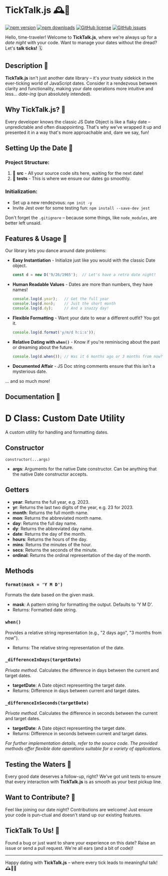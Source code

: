 # TickTalk.js 🕰️💬
[![npm version](https://img.shields.io/npm/v/string-o-matic.svg)](https://www.npmjs.com/package/string-o-matic)
[![npm downloads](https://img.shields.io/npm/dt/string-o-matic.svg)](https://www.npmjs.com/package/string-o-matic)
[![GitHub license](https://img.shields.io/github/license/alexa-whitney/ACS3310-Date-Library.svg)](https://github.com/alexa-whitney/ACS3310-Date-Library/blob/master/LICENSE)
[![GitHub issues](https://img.shields.io/github/issues/alexa-whitney/ACS3310-Date-Library.svg)](https://github.com/alexa-whitney/ACS3310-Date-Library/issues)



Hello, time-traveler! Welcome to **TickTalk.js**, where we're always up for a *date night* with your code. Want to manage your dates without the dread? Let's **talk ticks!** 🗓️

## Description 📖

**TickTalk.js** isn't just another date library – it's your trusty sidekick in the ever-ticking world of JavaScript dates. Consider it a rendezvous between clarity and functionality, making your date operations more intuitive and less... *date-ing* (pun absolutely intended).

## Why TickTalk.js? 🤔

Every developer knows the classic JS Date Object is like a flaky date – unpredictable and often disappointing. That's why we've wrapped it up and presented it in a way that's more approachable and, dare we say, fun!

## Setting Up the Date 🌹

### Project Structure:

1. 📁 **src** - All your source code sits here, waiting for the next date!
2. 📁 **tests** - This is where we ensure our dates go smoothly.

### Initialization:

- Set up a new rendezvous: `npm init -y`
- Invite Jest over for some testing fun: `npm install --save-dev jest`

Don't forget the `.gitignore` – because some things, like `node_modules`, are better left unsaid.

## Features & Usage 🌟

Our library lets you dance around date problems:

- **Easy Instantiation** - Initialize just like you would with the classic Date object.
  
    ```javascript
    const d = new D('9/26/1965');  // Let's have a retro date night!
    ```

- **Human Readable Values** - Dates are more than numbers, they have names!

    ```javascript
    console.log(d.year);   // Get the full year
    console.log(d.mon);    // Just the short month
    console.log(d.dy);     // And a snazzy day!
    ```

- **Flexible Formatting** - Want your date to wear a different outfit? You got it.

    ```javascript
    console.log(d.format('y/m/d h:i:s'));
    ```

- **Relative Dating with `when()`** - Know if you're reminiscing about the past or dreaming about the future.

    ```javascript
    console.log(d.when()); // Was it 6 months ago or 3 months from now?
    ```

- **Documented Affair** - JS Doc string comments ensure that this isn't a mysterious date.

... and so much more!

## Documentation 📜
# D Class: Custom Date Utility

A custom utility for handling and formatting dates.

## Constructor

`constructor(...args)`
- **args**: Arguments for the native Date constructor. Can be anything that the native Date constructor accepts.

## Getters

- **year**: Returns the full year, e.g. 2023.
- **yr**: Returns the last two digits of the year, e.g. 23 for 2023.
- **month**: Returns the full month name.
- **mon**: Returns the abbreviated month name.
- **day**: Returns the full day name.
- **dy**: Returns the abbreviated day name.
- **date**: Returns the day of the month.
- **hours**: Returns the hours of the day.
- **mins**: Returns the minutes of the hour.
- **secs**: Returns the seconds of the minute.
- **ordinal**: Returns the ordinal representation of the day of the month.

## Methods

### `format(mask = 'Y M D')`
Formats the date based on the given mask.
- **mask**: A pattern string for formatting the output. Defaults to 'Y M D'.
- Returns: Formatted date string.

### `when()`
Provides a relative string representation (e.g., "2 days ago", "3 months from now").
- Returns: The relative string representation of the date.

### `_differenceInDays(targetDate)`
*Private method*. Calculates the difference in days between the current and target dates.
- **targetDate**: A Date object representing the target date.
- Returns: Difference in days between current and target dates.

### `_differenceInSeconds(targetDate)`
*Private method*. Calculates the difference in seconds between the current and target dates.
- **targetDate**: A Date object representing the target date.
- Returns: Difference in seconds between current and target dates.

*For further implementation details, refer to the source code. The provided methods offer flexible date operations suitable for a variety of applications.*

## Testing the Waters 🧪

Every good date deserves a follow-up, right? We've got unit tests to ensure that every interaction with **TickTalk.js** is as smooth as your best pickup line.

## Want to Contribute? 🍷

Feel like joining our date night? Contributions are welcome! Just ensure your code is pun-ctual and doesn't stand up our existing features.

## TickTalk To Us! 💌

Found a bug or just want to share your experience on this date? Raise an issue or send a pull request. We're all ears (and a bit of code)!

---

Happy dating with **TickTalk.js** – where every tick leads to meaningful talk! 🕰️💖💬